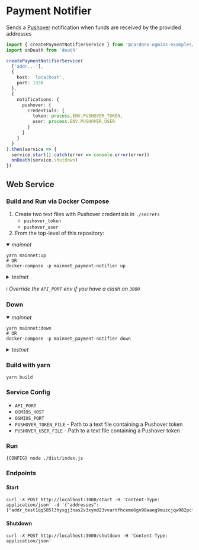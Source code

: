 # Payment Notifier
Sends a [Pushover](https://pushover.net/) notification when funds are received by the provided addresses

``` TypeScript
import { createPaymentNotifierService } from '@cardano-ogmios-examples/payment-notifier'
import onDeath from 'death'

createPaymentNotifierService(
  ['addr...'],
  {
    host: 'localhost',
    port: 1338
  },
  {
    notifications: {
      pushover: {
        credentials: {
          token: process.ENV.PUSHOVER_TOKEN,
          user: process.ENV.PUSHOVER_USER
        }
      }
    }
  }
).then(service => {
  service.start().catch(error => console.error(error))
  onDeath(service.shutdown)
})
```

## Web Service

### Build and Run via Docker Compose
1. Create two text files with Pushover credentials in `./secrets`
   - `pushover_token`
   - `pushover_user`
2. From the top-level of this repository:

<details open>
  <summary><i>mainnet</i></summary>

``` console
yarn mainnet:up
# OR
docker-compose -p mainnet_payment-notifier up
```
</details>

<details>
  <summary><i>testnet</i></summary>

``` console
yarn testnet:up
# OR
NETWORK=testnet OGMIOS_PORT=1338 docker-compose -p testnet_payment-notifier up
```
</details>


:information_source: _Override the `API_PORT` env if you have a clash on `3000`_

### Down

<details open>
  <summary><i>mainnet</i></summary>

``` console
yarn mainnet:down
# OR
docker-compose -p mainnet_payment-notifier down
```
</details>

<details>
  <summary><i>testnet</i></summary>

``` console
yarn testnet:down
# OR
docker-compose -p testnet_payment-notifier down
```
</details>

### Build with yarn
```console
yarn build
```

### Service Config
- `API_PORT`
- `OGMIOS_HOST`
- `OGMIOS_PORT`
- `PUSHOVER_TOKEN_FILE` - Path to a text file containing a Pushover token 
- `PUSHOVER_USER_FILE` - Path to a text file containing a Pushover token

### Run
```console
{CONFIG} node ./dist/index.js
```

### Endpoints
#### Start
```console
curl -X POST http://localhost:3000/start -H 'Content-Type: application/json' -d '{"addresses": ["addr_test1qq585l3hyxgj3nas2v3xymd23vvartfhceme6gv98aaeg9muzcjqw982pcftgx53fu5527z2cj2tkx2h8ux2vxsg475q2g7k3g"]}'
```
#### Shutdown
```console
curl -X POST http://localhost:3000/shutdown -H 'Content-Type: application/json'
```